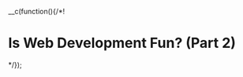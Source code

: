 __c(function(){/*!

# Is Web Development Fun? (Part 2)



[//]: # (@~`is-webdev-fun-part-2`~@)

*/});